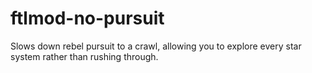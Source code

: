 # ftlmod-no-pursuit

Slows down rebel pursuit to a crawl, allowing you to explore every star system rather than rushing through.
